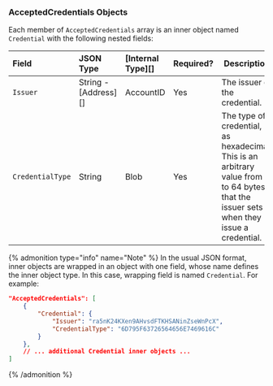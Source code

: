 ### AcceptedCredentials Objects

Each member of `AcceptedCredentials` array is an inner object named `Credential` with the following nested fields:

| Field            | JSON Type            | [Internal Type][] | Required? | Description  |
|:-----------------|:---------------------|:------------------|:----------|--------------|
| `Issuer`         | String - [Address][] | AccountID         | Yes       | The issuer of the credential. |
| `CredentialType` | String               | Blob              | Yes       | The type of credential, as hexadecimal. This is an arbitrary value from 1 to 64 bytes that the issuer sets when they issue a credential. |

{% admonition type="info" name="Note" %}
In the usual JSON format, inner objects are wrapped in an object with one field, whose name defines the inner object type. In this case, wrapping field is named `Credential`. For example:

```json
"AcceptedCredentials": [
    {
        "Credential": {
            "Issuer": "ra5nK24KXen9AHvsdFTKHSANinZseWnPcX",
            "CredentialType": "6D795F63726564656E7469616C"
        }
    },
    // ... additional Credential inner objects ...
]
```
{% /admonition %}
